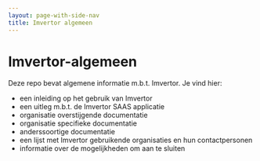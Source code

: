 ```yaml
---
layout: page-with-side-nav
title: Imvertor algemeen
---
```

# Imvertor-algemeen

Deze repo bevat algemene informatie m.b.t. Imvertor. Je vind hier:
* een inleiding op het gebruik van Imvertor
* een uitleg m.b.t. de Imvertor SAAS applicatie
* organisatie overstijgende documentatie
* organisatie specifieke documentatie
* anderssoortige documentatie
* een lijst met Imvertor gebruikende organisaties en hun contactpersonen
* informatie over de mogelijkheden om aan te sluiten
